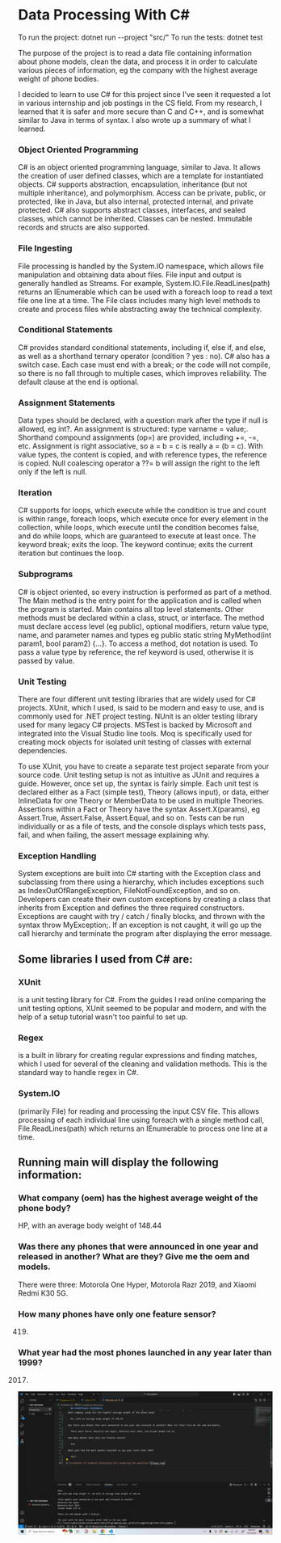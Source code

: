 # Data Processing With C\#
To run the project: dotnet run --project "src/"
To run the tests: dotnet test

The purpose of the project is to read a data file containing information about phone models, clean the data, and process it in order to calculate various pieces of information, eg the company with the highest average weight of phone bodies.

I decided to learn to use C# for this project since I've seen it requested a lot in various internship and job postings in the CS field. From my research, I learned that it is safer and more secure than C and C++, and is somewhat similar to Java in terms of syntax. I also wrote up a summary of what I learned.

### Object Oriented Programming
C# is an object oriented programming language, similar to Java. It allows the creation of user defined classes, which are a template for instantiated objects. C# supports abstraction, encapsulation, inheritance (but not multiple inheritance), and polymorphism. Access can be private, public, or protected, like in Java, but also internal, protected internal, and private protected. C# also supports abstract classes, interfaces, and sealed classes, which cannot be inherited. Classes can be nested. Immutable records and structs are also supported.

### File Ingesting
File processing is handled by the System.IO namespace, which allows file manipulation and obtaining data about files. File input and output is generally handled as Streams. For example, System.IO.File.ReadLines(path) returns an IEnumerable which can be used with a foreach loop to read a text file one line at a time. The File class includes many high level methods to create and process files while abstracting away the technical complexity.

### Conditional Statements
C# provides standard conditional statements, including if, else if, and else, as well as a shorthand ternary operator (condition ? yes : no). C# also has a switch case. Each case must end with a break; or the code will not compile, so there is no fall through to multiple cases, which improves reliability. The default clause at the end is optional.

### Assignment Statements
Data types should be declared, with a question mark after the type if null is allowed, eg int?. An assignment is structured: type varname = value;. Shorthand compound assignments (op=) are provided, including +=, -=, etc. Assignment is right associative, so a = b = c is really a = (b = c). With value types, the content is copied, and with reference types, the reference is copied. Null coalescing operator a ??= b will assign the right to the left only if the left is null.

### Iteration
C# supports for loops, which execute while the condition is true and count is within range, foreach loops, which execute once for every element in the collection, while loops, which execute until the condition becomes false, and do while loops, which are guaranteed to execute at least once. The keyword break; exits the loop. The keyword continue; exits the current iteration but continues the loop.

### Subprograms
C# is object oriented, so every instruction is performed as part of a method. The Main method is the entry point for the application and is called when the program is started. Main contains all top level statements. Other methods must be declared within a class, struct, or interface. The method must declare access level (eg public), optional modifiers, return value type, name, and parameter names and types eg public static string MyMethod(int param1, bool param2) {...}. To access a method, dot notation is used. To pass a value type by reference, the ref keyword is used, otherwise it is passed by value.

### Unit Testing
There are four different unit testing libraries that are widely used for C# projects. XUnit, which I used, is said to be modern and easy to use, and is commonly used for .NET project testing. NUnit is an older testing library used for many legacy C# projects. MSTest is backed by Microsoft and integrated into the Visual Studio line tools. Moq is specifically used for creating mock objects for isolated unit testing of classes with external dependencies.

To use XUnit, you have to create a separate test project separate from your source code. Unit testing setup is not as intuitive as JUnit and requires a guide. However, once set up, the syntax is fairly simple. Each unit test is declared either as a Fact (simple test), Theory (allows input), or data, either InlineData for one Theory or MemberData to be used in multiple Theories. Assertions within a Fact or Theory have the syntax Assert.X(params), eg Assert.True, Assert.False, Assert.Equal, and so on. Tests can be run individually or as a file of tests, and the console displays which tests pass, fail, and when failing, the assert message explaining why.

### Exception Handling
System exceptions are built into C# starting with the Exception class and subclassing from there using a hierarchy, which includes exceptions such as IndexOutOfRangeException, FileNotFoundException, and so on. Developers can create their own custom exceptions by creating a class that inherits from Exception and defines the three required constructors. Exceptions are caught with try / catch / finally blocks, and thrown with the syntax throw MyException;. If an exception is not caught, it will go up the call hierarchy and terminate the program after displaying the error message.

## Some libraries I used from C# are:
### XUnit
is a unit testing library for C#. From the guides I read online comparing the unit testing options, XUnit seemed to be popular and modern, and with the help of a setup tutorial wasn't too painful to set up.

### Regex
is a built in library for creating regular expressions and finding matches, which I used for several of the cleaning and validation methods. This is the standard way to handle regex in C#.

### System.IO
(primarily File) for reading and processing the input CSV file. This allows processing of each individual line using foreach with a single method call, File.ReadLines(path) which returns an IEnumerable to process one line at a time.

## Running main will display the following information:
### What company (oem) has the highest average weight of the phone body?
HP, with an average body weight of 148.44

### Was there any phones that were announced in one year and released in another? What are they? Give me the oem and models.
There were three: Motorola One Hyper, Motorola Razr 2019, and Xiaomi Redmi K30 5G.

### How many phones have only one feature sensor?
419.

### What year had the most phones launched in any year later than 1999? 
2017.

!["Screenshot of terminal displaying test answering the questions"](image.png)
